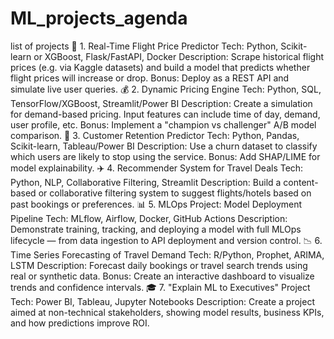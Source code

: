 # ML_projects_agenda
list of projects
🔮 1. Real-Time Flight Price Predictor
Tech: Python, Scikit-learn or XGBoost, Flask/FastAPI, Docker
Description: Scrape historical flight prices (e.g. via Kaggle datasets) and build a model that predicts whether flight prices will increase or drop.
Bonus: Deploy as a REST API and simulate live user queries.
💰 2. Dynamic Pricing Engine
Tech: Python, SQL, TensorFlow/XGBoost, Streamlit/Power BI
Description: Create a simulation for demand-based pricing. Input features can include time of day, demand, user profile, etc.
Bonus: Implement a "champion vs challenger" A/B model comparison.
🔄 3. Customer Retention Predictor
Tech: Python, Pandas, Scikit-learn, Tableau/Power BI
Description: Use a churn dataset to classify which users are likely to stop using the service.
Bonus: Add SHAP/LIME for model explainability.
✈️ 4. Recommender System for Travel Deals
Tech: Python, NLP, Collaborative Filtering, Streamlit
Description: Build a content-based or collaborative filtering system to suggest flights/hotels based on past bookings or preferences.
📊 5. MLOps Project: Model Deployment Pipeline
Tech: MLflow, Airflow, Docker, GitHub Actions
Description: Demonstrate training, tracking, and deploying a model with full MLOps lifecycle — from data ingestion to API deployment and version control.
📉 6. Time Series Forecasting of Travel Demand
Tech: R/Python, Prophet, ARIMA, LSTM
Description: Forecast daily bookings or travel search trends using real or synthetic data.
Bonus: Create an interactive dashboard to visualize trends and confidence intervals.
🎓 7. "Explain ML to Executives" Project
Tech: Power BI, Tableau, Jupyter Notebooks
Description: Create a project aimed at non-technical stakeholders, showing model results, business KPIs, and how predictions improve ROI.
